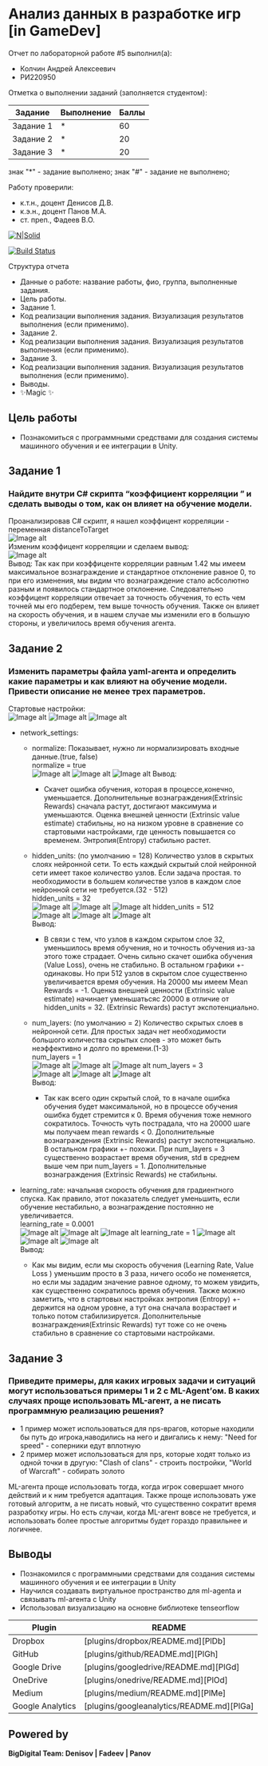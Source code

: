# Анализ данных в разработке игр [in GameDev]
Отчет по лабораторной работе #5 выполнил(а):
- Колчин Андрей Алексеевич
- РИ220950
  
Отметка о выполнении заданий (заполняется студентом):

| Задание | Выполнение | Баллы |
| ------ | ------ | ------ |
| Задание 1 | * | 60 |
| Задание 2 | * | 20 |
| Задание 3 | * | 20 |

знак "*" - задание выполнено; знак "#" - задание не выполнено;

Работу проверили:
- к.т.н., доцент Денисов Д.В.
- к.э.н., доцент Панов М.А.
- ст. преп., Фадеев В.О.

[![N|Solid](https://cldup.com/dTxpPi9lDf.thumb.png)](https://nodesource.com/products/nsolid)

[![Build Status](https://travis-ci.org/joemccann/dillinger.svg?branch=master)](https://travis-ci.org/joemccann/dillinger)

Структура отчета

- Данные о работе: название работы, фио, группа, выполненные задания.
- Цель работы.
- Задание 1.
- Код реализации выполнения задания. Визуализация результатов выполнения (если применимо).
- Задание 2.
- Код реализации выполнения задания. Визуализация результатов выполнения (если применимо).
- Задание 3.
- Код реализации выполнения задания. Визуализация результатов выполнения (если применимо).
- Выводы.
- ✨Magic ✨

## Цель работы
- Познакомиться с программными средствами для создания системы машинного обучения и ее интеграции в Unity.

## Задание 1
### Найдите внутри C# скрипта “коэффициент корреляции ” и сделать выводы о том, как он влияет на обучение модели.  
Проанализировав C# скрипт, я нашел коэффицент корреляции - переменная distanceToTarget   
![Image alt](https://github.com/tox3k/DA-in-GameDev-lab5/blob/main/scrinshots/step1.png)    
Изменим коэффицент корреляции и сделаем вывод:     
![Image alt](https://github.com/tox3k/DA-in-GameDev-lab5/blob/main/scrinshots/step2.png)   
Вывод: Так как при коэффиценте корреляции равным 1.42 мы имеем максимальное вознаграждение и стандартное отклонение равное 0, то при его изменения, мы видим что вознаграждение стало асбсолютно разным и появилось стандартное отклонение. Следовательно коэффицент корреляции отвечает за точность обучения, то есть чем точней мы его подберем, тем выше точность обучения. Также он влияет на скорость обучения, и в нашем случае мы изменили его в большую стороны, и увеличилось время обучения агента.  

## Задание 2  
### Изменить параметры файла yaml-агента и определить какие параметры и как влияют на обучение модели. Привести описание не менее трех параметров.  
Стартовые настройки:  
![Image alt](https://github.com/tox3k/DA-in-GameDev-lab5/tree/main/scrinshots/2-step30.png)
![Image alt](https://github.com/prepref/UrFU-GameAnalysis/raw/main/github-screenshots/workshop5/2-step31.png)
![Image alt](https://github.com/prepref/UrFU-GameAnalysis/raw/main/github-screenshots/workshop5/2-step32.png)
- network_settings:  
  - normalize: Показывает, нужно ли нормализировать входные данные.(true, false)  
  normalize = true  
  ![Image alt](https://github.com/prepref/UrFU-GameAnalysis/raw/main/github-screenshots/workshop5/2-step33.png)
  ![Image alt](https://github.com/prepref/UrFU-GameAnalysis/raw/main/github-screenshots/workshop5/2-step34.png)
  ![Image alt](https://github.com/prepref/UrFU-GameAnalysis/raw/main/github-screenshots/workshop5/2-step35.png)
  Вывод:
    - Скачет ошибка обучения, которая в процессе,конечно, уменьшается. Дополнительные вознаграждения(Extrinsic Rewards) сначала растут, достигают максимума и уменьшаются. Оценка внешней ценности (Extrinsic value estimate) стабильны, но на низком уровне в сравнение со стартовыми настройками, где ценность повышается со временем. Энтропия(Entropy) стабильно растет.
    
  - hidden_units: (по умолчанию = 128) Количество узлов в скрытых слоях нейронной сети. То есть каждый скрытый слой нейронной сети имеет такое количество узлов. Если задача простая. то необходимости в большем количестве узлов в каждом слое нейронной сети не требуется.(32 - 512)  
   hidden_units = 32  
  ![Image alt](https://github.com/prepref/UrFU-GameAnalysis/raw/main/github-screenshots/workshop5/2-step36.png)
  ![Image alt](https://github.com/prepref/UrFU-GameAnalysis/raw/main/github-screenshots/workshop5/2-step37.png)
  ![Image alt](https://github.com/prepref/UrFU-GameAnalysis/raw/main/github-screenshots/workshop5/2-step38.png)
   hidden_units = 512    
  ![Image alt](https://github.com/prepref/UrFU-GameAnalysis/raw/main/github-screenshots/workshop5/2-step48.png)
  ![Image alt](https://github.com/prepref/UrFU-GameAnalysis/raw/main/github-screenshots/workshop5/2-step49.png)
  ![Image alt](https://github.com/prepref/UrFU-GameAnalysis/raw/main/github-screenshots/workshop5/2-step50.png)  
  Вывод:
    - В связи с тем, что узлов в каждом скрытом слое 32, уменьшилось время обучения, но и точность обучения из-за этого тоже страдает. Очень сильно скачет ошибка обучения (Value Loss), очень не стабильно. В остальном графики +- одинаковы. Но при 512 узлов в скрытом слое существенно увеличивается время обучения. На 20000 мы имеем Mean Rewards = -1.  Оценка внешней ценности (Extrinsic value estimate) начинает уменьшатьсяс 20000 в отличие от hidden_units = 32. (Extrinsic Rewards) растут экспотенциально.  
            
  - num_layers: (по умолчанию = 2) Количество скрытых слоев в нейронной сети. Для простых задач нет необходимости большого количества скрытых слоев - это может быть неэффективно и долго по времени.(1-3)  
  num_layers = 1  
  ![Image alt](https://github.com/prepref/UrFU-GameAnalysis/raw/main/github-screenshots/workshop5/2-step39.png)
  ![Image alt](https://github.com/prepref/UrFU-GameAnalysis/raw/main/github-screenshots/workshop5/2-step40.png)
  ![Image alt](https://github.com/prepref/UrFU-GameAnalysis/raw/main/github-screenshots/workshop5/2-step41.png)
  num_layers = 3    
  ![Image alt](https://github.com/prepref/UrFU-GameAnalysis/raw/main/github-screenshots/workshop5/2-step51.png)
  ![Image alt](https://github.com/prepref/UrFU-GameAnalysis/raw/main/github-screenshots/workshop5/2-step52.png)
  ![Image alt](https://github.com/prepref/UrFU-GameAnalysis/raw/main/github-screenshots/workshop5/2-step53.png)  
  Вывод:
    - Так как всего один скрытый слой, то в начале ошибка обучения будет максимальной, но в процессе обучения ошибка будет стремится к 0. Время обучения тоже немного сократилось. Точность чуть пострадала,  что на 20000 шаге мы получаем mean rewards < 0. Дополнительные вознаграждения (Extrinsic Rewards) растут экспотенциально. В остальном графики +- похожи. При num_layers = 3 существенно возрастает время обучения, std в среднем выше чем при num_layers = 1. Дополнительные вознаграждения (Extrinsic Rewards) не стабильны.
        
- learning_rate: начальная скорость обучения для градиентного спуска. Как правило, этот показатель следует уменьшить, если обучение нестабильно, а вознаграждение постоянно не увеличивается.  
learning_rate = 0.0001  
![Image alt](https://github.com/prepref/UrFU-GameAnalysis/raw/main/github-screenshots/workshop5/2-step42.png)
![Image alt](https://github.com/prepref/UrFU-GameAnalysis/raw/main/github-screenshots/workshop5/2-step43.png)
![Image alt](https://github.com/prepref/UrFU-GameAnalysis/raw/main/github-screenshots/workshop5/2-step44.png)
learning_rate = 1
![Image alt](https://github.com/prepref/UrFU-GameAnalysis/raw/main/github-screenshots/workshop5/2-step45.png)
![Image alt](https://github.com/prepref/UrFU-GameAnalysis/raw/main/github-screenshots/workshop5/2-step46.png)
![Image alt](https://github.com/prepref/UrFU-GameAnalysis/raw/main/github-screenshots/workshop5/2-step47.png)  
Вывод:
  - Как мы видим, если мы скорость обучения (Learning Rate, Value Loss ) уменьшим просто в 3 раза, ничего особо не поменяется, но если мы зададим значение равное одному, то можем увидить, как существенно сократилось время обучения. Также можно заметить, что в стартовых настройках энтропия (Entropy) +- держится на одном уровне, а тут она сначала возрастает и только потом стабилизируется. Дополнительные вознаграждения(Extrinsic Rewards) тут тоже со не очень стабильно в сравнение со стартовыми настройками.
  
## Задание 3
### Приведите примеры, для каких игровых задачи и ситуаций могут использоваться примеры 1 и 2 с ML-Agent’ом. В каких случаях проще использовать ML-агент, а не писать программную реализацию решения?  
-  1 пример может использоваться для nps-врагов, которые находили бы путь до игрока,наводились на него и двигались к нему: "Need for speed" - соперники едут вплотную
-  2 пример может использоваться для nps, которые ходят только из одной точки в другую: "Clash of clans" - строить постройки, "World of Warcraft" - собирать золото
  
ML-агента проще использовать тогда, когда игрок совершает много действий и к ним требуется адаптация. Также проще использовать уже готовый алгоритм, а не писать новый, что существенно сократит время разработку игры. Но есть случаи, когда ML-агент вовсе не требуется, и использовать более простые алгоритмы будет гораздо правильнее и логичнее.
 

## Выводы
- Познакомился с программными средствами для создания системы машинного обучения и ее интеграции в Unity
- Научился создавать виртуальное пространство для ml-agenta и связывать ml-агента с Unity
- Использовал визуализацию на основне библиотеке tenseorflow

| Plugin | README |
| ------ | ------ |
| Dropbox | [plugins/dropbox/README.md][PlDb] |
| GitHub | [plugins/github/README.md][PlGh] |
| Google Drive | [plugins/googledrive/README.md][PlGd] |
| OneDrive | [plugins/onedrive/README.md][PlOd] |
| Medium | [plugins/medium/README.md][PlMe] |
| Google Analytics | [plugins/googleanalytics/README.md][PlGa] |

## Powered by

**BigDigital Team: Denisov | Fadeev | Panov**
